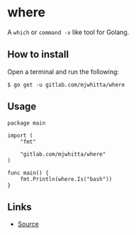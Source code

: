 # where

A `which` or `command -v` like tool for Golang.

## How to install

Open a terminal and run the following:

```
$ go get -u gitlab.com/mjwhitta/where
```

## Usage

```
package main

import (
    "fmt"

    "gitlab.com/mjwhitta/where"
)

func main() {
    fmt.Println(where.Is("bash"))
}
```

## Links

- [Source](https://gitlab.com/mjwhitta/where)
